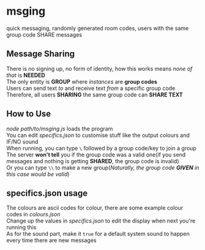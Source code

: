 # msging
quick messaging, randomly generated room codes, users with the same group code SHARE messages

## Message Sharing
There is no signing up, no form of identity, how this works means *none of that* is **NEEDED**
<br>The only entity is **GROUP** where *instances* are **group codes**
<br>Users can send text *to* and receive text *from* a specific group code
<br>Therefore, all users **SHARING** the same group code can **SHARE TEXT**

## How to Use
*node path/to/msging.js* loads the program
<br>You can edit *specifics.json* to customise stuff like the output colours and IF/NO sound
<br>When running, you can type `\` followed by a group code/key to join a group
<br>The server **won't tell** you if the group code was a valid one(if you send messages and nothing is getting **SHARED**, the group code is invalid)
<br>Or you can type `\\` to make a new group(*Naturally, the group code **GIVEN** in this case would be valid*)

## specifics.json usage
The colours are ascii codes for colour, there are some example colour codes in *colours.json*
<br>Change up the values in *specifics.json* to edit the display when next you're running this
<br>As for the sound part, make it `true` for a default system sound to happen every time there are new messages
